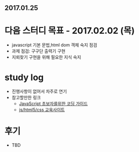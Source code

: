 2017.01.25
---

# 다음 스터디 목표 - 2017.02.02 (목)
* javascript 기본 문법,html dom 객체 숙지 점검
* 과제 점검: 구구단 출력기 구현
* 지뢰찾기 구현을 위해 필요한 지식 숙지

# study log
* 진행사항이 없어서 차주로 연기
* 참고할만한 링크
	* [JavaScript 초보자를위한 코딩 가이드](https://translate.google.co.kr/translate?sl=auto&tl=ko&js=y&prev=_t&hl=ko&ie=UTF-8&u=http%3A%2F%2Fqiita.com%2Fraccy%2Fitems%2Fbf590d3c10c3f1a2846b&edit-text=&act=url)
	* [js/html5/css 교육사이트](http://poiemaweb.com/)

# 후기
* TBD


